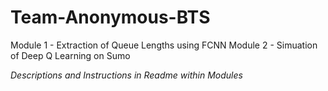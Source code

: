 # Team-Anonymous-BTS

Module 1 - Extraction of Queue Lengths using FCNN
Module 2 - Simuation of Deep Q Learning on Sumo

*Descriptions and Instructions in Readme within Modules*
